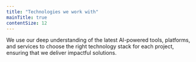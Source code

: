```yaml
---
title: "Technologies we work with"
mainTitle: true
contentSize: 12
---
```


We use our deep understanding of the latest AI-powered tools, platforms, and services to 
choose the right technology stack for each project, ensuring that we deliver impactful 
solutions.
